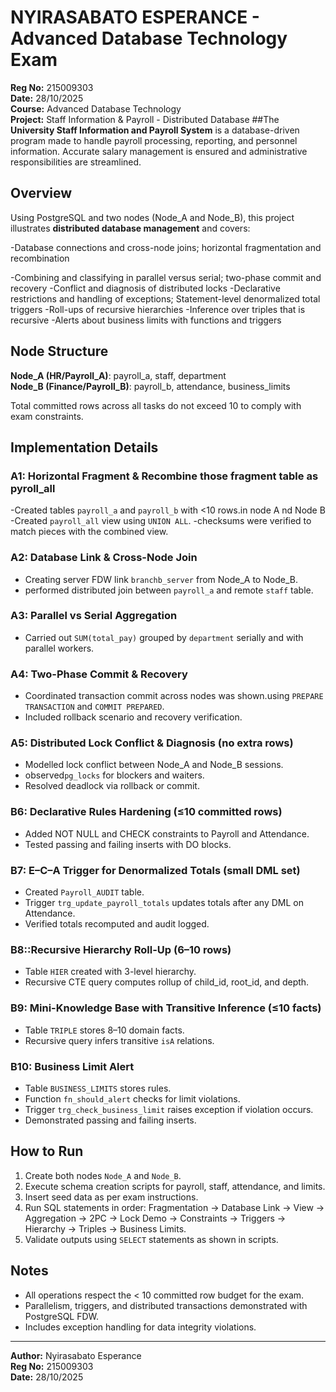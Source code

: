 
# NYIRASABATO ESPERANCE - Advanced Database Technology Exam

**Reg No:** 215009303  
**Date:** 28/10/2025  
**Course:** Advanced Database Technology  
**Project:** Staff Information & Payroll - Distributed Database
##The **University Staff Information and Payroll System** is a database-driven program made to handle payroll processing, reporting, and personnel information.  Accurate salary management is ensured and administrative responsibilities are streamlined.

## Overview
Using PostgreSQL and two nodes (Node_A and Node_B), this project illustrates **distributed database management** and covers:

 -Database connections and cross-node joins; horizontal fragmentation and recombination

 -Combining and classifying in parallel versus serial; two-phase commit and recovery
 -Conflict and diagnosis of distributed locks
 -Declarative restrictions and handling of exceptions; Statement-level denormalized total triggers
 -Roll-ups of recursive hierarchies
 -Inference over triples that is recursive
 -Alerts about business limits with functions and triggers

## Node Structure

**Node_A (HR/Payroll_A)**: payroll_a, staff, department  
**Node_B (Finance/Payroll_B)**: payroll_b, attendance, business_limits

Total committed rows across all tasks do not exceed 10 to comply with exam constraints.

## Implementation Details

### A1: Horizontal Fragment  & Recombine  those fragment table as pyroll_all
 -Created tables `payroll_a` and `payroll_b` with <10 rows.in node A nd Node B
-Created `payroll_all` view using `UNION ALL`.
-checksums were verified to match pieces with the combined view.
 

### A2: Database Link & Cross-Node Join
- Creating server FDW link `branchb_server` from Node_A to Node_B.
- performed distributed join between `payroll_a` and remote `staff` table.

### A3: Parallel vs Serial Aggregation
- Carried out `SUM(total_pay)` grouped by `department` serially and with parallel workers.

### A4: Two-Phase Commit & Recovery
- Coordinated transaction commit across nodes was shown.using `PREPARE TRANSACTION` and `COMMIT PREPARED`.
- Included rollback scenario and recovery verification.

### A5: Distributed Lock Conflict & Diagnosis (no extra rows)   
- Modelled lock conflict between Node_A and Node_B sessions.
- observed`pg_locks` for blockers and waiters.
- Resolved deadlock via rollback or commit.

### B6: Declarative Rules Hardening (≤10 committed rows)    
- Added NOT NULL and CHECK constraints to Payroll and Attendance.
- Tested passing and failing inserts with DO blocks.

### B7: E–C–A Trigger for Denormalized Totals (small DML set)   
- Created `Payroll_AUDIT` table.
- Trigger `trg_update_payroll_totals` updates totals after any DML on Attendance.
- Verified totals recomputed and audit logged.

### B8::Recursive Hierarchy Roll-Up (6–10 rows)  
- Table `HIER` created with 3-level hierarchy.
- Recursive CTE query computes rollup of child_id, root_id, and depth.

### B9: Mini-Knowledge Base with Transitive Inference (≤10 facts)   
- Table `TRIPLE` stores 8–10 domain facts.
- Recursive query infers transitive `isA` relations.

### B10: Business Limit Alert
- Table `BUSINESS_LIMITS` stores rules.
- Function `fn_should_alert` checks for limit violations.
- Trigger `trg_check_business_limit` raises exception if violation occurs.
- Demonstrated passing and failing inserts.

## How to Run
1. Create both nodes `Node_A` and `Node_B`.
2. Execute schema creation scripts for payroll, staff, attendance, and limits.
3. Insert seed data as per exam instructions.
4. Run SQL statements in order: Fragmentation → Database Link → View → Aggregation → 2PC → Lock Demo → Constraints → Triggers → Hierarchy → Triples → Business Limits.
5. Validate outputs using `SELECT` statements as shown in scripts.

## Notes
- All operations respect the < 10 committed row budget for the exam.
- Parallelism, triggers, and distributed transactions demonstrated with PostgreSQL FDW.
- Includes exception handling for data integrity violations.

---

**Author:** Nyirasabato Esperance  
**Reg No:** 215009303  
**Date:** 28/10/2025
